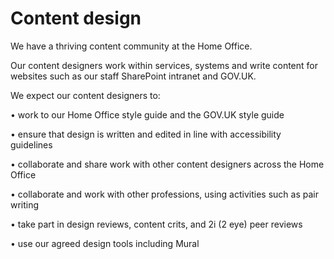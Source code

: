 Content design
==============

We have a thriving content community at the Home Office. 

Our content designers work within services, systems and write content for websites such as our staff SharePoint intranet and GOV.UK. 

We expect our content designers to: 

•	work to our Home Office style guide and the GOV.UK style guide 

•	ensure that design is written and edited in line with accessibility guidelines 

•	collaborate and share work with other content designers across the Home Office

•	collaborate and work with other professions, using activities such as pair writing

•	take part in design reviews, content crits, and 2i (2 eye) peer reviews

•	use our agreed design tools including Mural
